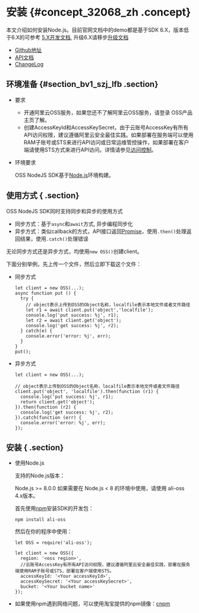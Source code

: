 # 安装 {#concept_32068_zh .concept}

本文介绍如何安装Node.js。目前官网文档中的demo都是基于SDK 6.X，版本低于6.X的可参考 [5.X开发文档](https://github.com/ali-sdk/ali-oss/blob/5.x/README.md), 升级6.X请移步[升级文档](https://github.com/ali-sdk/ali-oss/blob/master/UPGRADING.md) 

-    [Github地址](https://github.com/ali-sdk/ali-oss) 
-    [API文档](https://github.com/ali-sdk/ali-oss#summary) 
-    [ChangeLog](https://github.com/ali-sdk/ali-oss/blob/master/CHANGELOG.md) 

## 环境准备 {#section_bv1_szj_lfb .section}

-   要求
    -   开通阿里云OSS服务，如果您还不了解阿里云OSS服务，请登录 OSS产品主页了解。
    -   创建AccessKeyId和AccessKeySecret，由于云账号AccessKey有所有API访问权限，建议遵循阿里云安全最佳实践。如果部署在服务端可以使用RAM子账号或STS来进行API访问或日常运维管控操作，如果部署在客户端请使用STS方式来进行API访问。详情请参见[访问控制](../../../../cn.zh-CN/开发指南/访问与控制/访问控制.md#)。
-   环境要求

    OSS NodeJS SDK基于[Node.js](https://nodejs.org/)环境构建。


## 使用方式 { .section}

OSS NodeJS SDK同时支持同步和异步的使用方式

-   同步方式：基于`async`和`await`方式, 异步编程同步化
-   异步方式：类似callback的方式，API接口返回[Promise](https://developer.mozilla.org/en/docs/Web/JavaScript/Reference/Global_Objects/Promise)，使用`.then()`处理返回结果，使用`.catch()`处理错误

无论同步方式还是异步方式，均使用`new OSS()`创建client。

下面分别举例，先上传一个文件，然后立即下载这个文件：

-   同步方式

    ```
    let client = new OSS(...);
    async function put () {
      try {
        // object表示上传到OSS的Object名称，localfile表示本地文件或者文件路径
        let r1 = await client.put('object','localfile'); 
        console.log('put success: %j', r1);
        let r2 = await client.get('object');
        console.log('get success: %j', r2);
      } catch(e) {
        console.error('error: %j', err);
      }
    }
    put();
    ```

-   异步方式

    ```language-js
    let client = new OSS(...);
    
    // object表示上传到OSS的Object名称，localfile表示本地文件或者文件路径
    client.put('object', 'localfile').then(function (r1) {
      console.log('put success: %j', r1);
      return client.get('object');
    }).then(function (r2) {
      console.log('get success: %j', r2);
    }).catch(function (err) {
      console.error('error: %j', err);
    });
    
    ```


## 安装 { .section}

-   使用Node.js

    支持的Node.js版本：

    Node.js \>= 8.0.0 如果需要在 Node.js < 8 的环境中使用，请使用 ali-oss 4.x版本。

    首先使用[npm](https://www.npmjs.com/)安装SDK的开发包：

    ```language-bash
    npm install ali-oss
    
    ```

    然后在你的程序中使用：

    ```language-js
    let OSS = require('ali-oss');
    
    let client = new OSS({
      region: '<oss region>',
      //云账号AccessKey有所有API访问权限，建议遵循阿里云安全最佳实践，部署在服务端使用RAM子账号或STS，部署在客户端使用STS。
      accessKeyId: '<Your accessKeyId>',
      accessKeySecret: '<Your accessKeySecret>',
      bucket: '<Your bucket name>'
    });
    
    ```

-   如果使用npm遇到网络问题，可以使用淘宝提供的npm镜像：[cnpm](https://npm.taobao.org/) 

